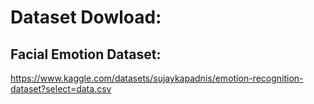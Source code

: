 # Dataset Dowload:

## Facial Emotion Dataset:

https://www.kaggle.com/datasets/sujaykapadnis/emotion-recognition-dataset?select=data.csv
